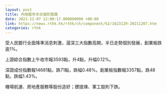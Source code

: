 ```yaml
---
layout: post
title: 內地股市半日個別發展
date: 2021-12-07 12:00:17.000000000 +08:00
link: https://news.rthk.hk/rthk/ch/component/k2/1623129-20211207.htm
categories: rthk
---
```


受人民銀行全面降準消息刺激，滬深三大指數高開，半日走勢個別發展，創業板跌逾1%。

上證綜合指數上午收市報3593點，升4點，升幅0.12%。

深證成份指數報14681點，跌71點，跌幅0.48%。創業板指數報3357點，跌48點，跌幅1.43%。

機場航運、房地產服務等股份造好；鋰提煉、軍工股則下跌。
